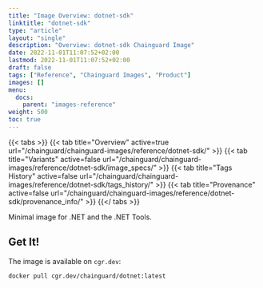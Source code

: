 ```yaml
---
title: "Image Overview: dotnet-sdk"
linktitle: "dotnet-sdk"
type: "article"
layout: "single"
description: "Overview: dotnet-sdk Chainguard Image"
date: 2022-11-01T11:07:52+02:00
lastmod: 2022-11-01T11:07:52+02:00
draft: false
tags: ["Reference", "Chainguard Images", "Product"]
images: []
menu:
  docs:
    parent: "images-reference"
weight: 500
toc: true
---
```


{{< tabs >}}
{{< tab title="Overview" active=true url="/chainguard/chainguard-images/reference/dotnet-sdk/" >}}
{{< tab title="Variants" active=false url="/chainguard/chainguard-images/reference/dotnet-sdk/image_specs/" >}}
{{< tab title="Tags History" active=false url="/chainguard/chainguard-images/reference/dotnet-sdk/tags_history/" >}}
{{< tab title="Provenance" active=false url="/chainguard/chainguard-images/reference/dotnet-sdk/provenance_info/" >}}
{{</ tabs >}}



<!--overview:start-->
Minimal image for .NET and the .NET Tools.
<!--overview:end-->

<!--getting:start-->
## Get It!
The image is available on `cgr.dev`:

```
docker pull cgr.dev/chainguard/dotnet:latest
```
<!--getting:end-->

<!--body:start-->
<!--body:end-->

